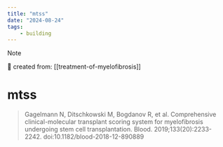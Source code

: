 ```yaml
---
title: "mtss"
date: "2024-08-24"
tags:
    - building
---
```


> [!NOTE]
> 🌱 created from: [[treatment-of-myelofibrosis]]

# mtss



  
> Gagelmann N, Ditschkowski M, Bogdanov R, et al. Comprehensive clinical-molecular transplant scoring system for myelofibrosis undergoing stem cell transplantation. Blood. 2019;133(20):2233-2242. doi:10.1182/blood-2018-12-890889
  


